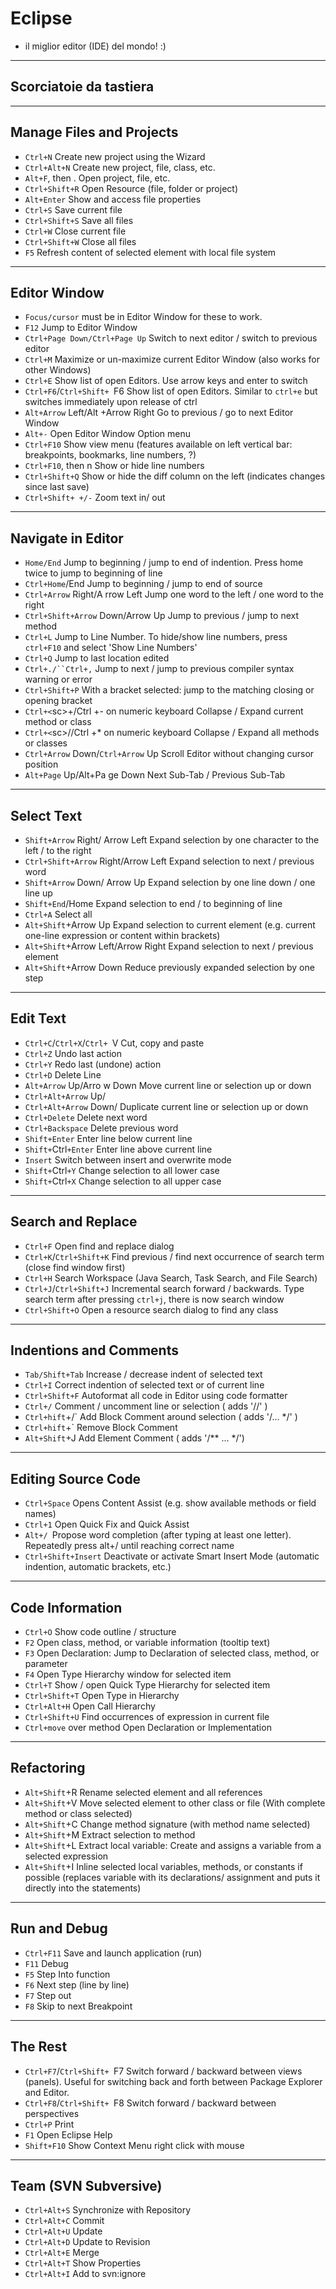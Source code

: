 # Eclipse

* il miglior editor (IDE) del mondo! :)

---

## Scorciatoie da tastiera

---

## Manage Files and Projects

* `Ctrl+N` Create new project using the Wizard
* `Ctrl+Alt+N` Create new project, file, class, etc.
* `Alt+F`, then . Open project, file, etc.
* `Ctrl+Shift+R` Open Resource (file, folder or project)
* `Alt+Enter` Show and access file properties
* `Ctrl+S` Save current file
* `Ctrl+Shift+S` Save all files
* `Ctrl+W` Close current file
* `Ctrl+Shift+W` Close all files
* `F5` Refresh content of selected element with local file system

---

## Editor Window

* `Focus/cursor` must be in Editor Window for these to work.
* `F12` Jump to Editor Window
* `Ctrl+Page Down/Ctrl+Page Up` Switch to next editor / switch to previous editor
* `Ctrl+M` Maximize or un-maximize current Editor Window (also works for other Windows)
* `Ctrl+E` Show list of open Editors. Use arrow keys and enter to switch
* `Ctrl+F6`/`Ctrl+Shift+ `F6 Show list of open Editors. Similar to `ctrl+e` but switches immediately upon release of ctrl
* `Alt+Arrow` Left/Alt +Arrow Right Go to previous / go to next Editor Window
* `Alt+-` Open Editor Window Option menu
* `Ctrl+F10` Show view menu (features available on left vertical bar: breakpoints, bookmarks, line numbers, ?)
* `Ctrl+F10`, then n Show or hide line numbers
* `Ctrl+Shift+Q` Show or hide the diff column on the left (indicates changes since last save)
* `Ctrl+Shift+ +/-` Zoom text in/ out

---

## Navigate in Editor

* `Home/End` Jump to beginning / jump to end of indention. Press home twice to jump to beginning of line
* `Ctrl+Home`/End Jump to beginning / jump to end of source
* `Ctrl+Arrow` Right/A rrow Left
Jump one word to the left / one word to the right
* `Ctrl+Shift+Arrow` Down/Arrow Up Jump to previous / jump to next method
* `Ctrl+L` Jump to Line Number. To hide/show line numbers, press `ctrl+F10` and select 'Show Line Numbers'
* `Ctrl+Q` Jump to last location edited
* `Ctrl+./``Ctrl+,` Jump to next / jump to previous compiler syntax warning or error
* `Ctrl+Shift+P` With a bracket selected: jump to the matching closing or opening bracket
* `Ctrl+<`sc>+</sc>/Ctrl +- on numeric keyboard Collapse / Expand current method or class
* `Ctrl+<`sc>/</sc>/Ctrl +* on numeric keyboard Collapse / Expand all methods or classes
* `Ctrl+Arrow` Down/`Ctrl+Arrow` Up Scroll Editor without changing cursor position
* `Alt+Page` Up/Alt+Pa ge Down Next Sub-Tab / Previous Sub-Tab

---

## Select Text

* `Shift+Arrow` Right/ Arrow Left Expand selection by one character to the left / to the right
* `Ctrl+Shift+Arrow` Right/Arrow Left Expand selection to next / previous word
* `Shift+Arrow` Down/ Arrow Up Expand selection by one line down / one line up
* `Shift+End`/Home Expand selection to end / to beginning of line
* `Ctrl+A` Select all
* `Alt+Shift`+Arrow Up Expand selection to current element (e.g. current
one-line expression or content within brackets)
* `Alt+Shift`+Arrow Left/Arrow Right Expand selection to next / previous element
* `Alt+Shift`+Arrow Down Reduce previously expanded selection by one step

---

## Edit Text

* `Ctrl+C`/`Ctrl+X`/`Ctrl+ `V Cut, copy and paste
* `Ctrl+Z` Undo last action
* `Ctrl+Y` Redo last (undone) action
* `Ctrl+D` Delete Line
* `Alt+Arrow` Up/Arro w Down Move current line or selection up or down
* `Ctrl+Alt+Arrow` Up/
* `Ctrl+Alt+Arrow` Down/ Duplicate current line or selection up or down
* `Ctrl+Delete` Delete next word
* `Ctrl+Backspace` Delete previous word
* `Shift+Enter` Enter line below current line
* `Shift+`Ctrl`+Enter` Enter line above current line
* `Insert` Switch between insert and overwrite mode
* `Shift+`Ctrl`+Y` Change selection to all lower case
* `Shift+`Ctrl`+X` Change selection to all upper case

---

## Search and Replace

* `Ctrl+F` Open find and replace dialog
* `Ctrl+K`/`Ctrl+Shift+K` Find previous / find next occurrence of search term (close find window first)
* `Ctrl+H` Search Workspace (Java Search, Task Search, and File Search)
* `Ctrl+J`/`Ctrl+Shift+J` Incremental search forward / backwards. Type search term after pressing `ctrl+j`, there is now search window
* `Ctrl+Shift+O` Open a resource search dialog to find any class

---

## Indentions and Comments

* `Tab/Shift+Tab` Increase / decrease indent of selected text
* `Ctrl+I` Correct indention of selected text or of current line
* `Ctrl+Shift+F` Autoformat all code in Editor using code formatter
* `Ctrl+/` Comment / uncomment line or selection ( adds '//' )
* `Ctrl+hift`+/` Add Block Comment around selection ( adds '/... */' )
* `Ctrl+hift`+\` Remove Block Comment
* `Alt+Shift`+J Add Element Comment ( adds '/** ... */')

---

## Editing Source Code

* `Ctrl+Space` Opens Content Assist (e.g. show available methods or field names)
* `Ctrl+1` Open Quick Fix and Quick Assist
* `Alt+/ `Propose word completion (after typing at least one letter). Repeatedly press alt+/ until reaching correct name
* `Ctrl+Shift+Insert` Deactivate or activate Smart Insert Mode (automatic indention, automatic brackets, etc.)

---

## Code Information

* `Ctrl+O` Show code outline / structure
* `F2` Open class, method, or variable information (tooltip text)
* `F3` Open Declaration: Jump to Declaration of selected class, method, or parameter
* `F4` Open Type Hierarchy window for selected item
* `Ctrl+T` Show / open Quick Type Hierarchy for selected item
* `Ctrl+Shift+T` Open Type in Hierarchy
* `Ctrl+Alt+H` Open Call Hierarchy
* `Ctrl+Shift+U` Find occurrences of expression in current file
* `Ctrl+move` over method Open Declaration or Implementation

---

## Refactoring

* `Alt+Shift`+R Rename selected element and all references
* `Alt+Shift`+V Move selected element to other class or file (With complete method or class selected)
* `Alt+Shift`+C Change method signature (with method name selected)
* `Alt+Shift`+M Extract selection to method
* `Alt+Shift`+L Extract local variable: Create and assigns a variable from a selected expression
* `Alt+Shift`+I Inline selected local variables, methods, or constants if possible (replaces variable with its declarations/ assignment and puts it directly into the statements)

---

## Run and Debug

* `Ctrl+F11` Save and launch application (run)
* `F11` Debug
* `F5` Step Into function
* `F6` Next step (line by line)
* `F7` Step out
* `F8` Skip to next Breakpoint

---

## The Rest

* `Ctrl+F7`/`Ctrl+Shift+ `F7 Switch forward / backward between views (panels). Useful for switching back and forth between Package Explorer and Editor.
* `Ctrl+F8`/`Ctrl+Shift+ `F8 Switch forward / backward between perspectives
* `Ctrl+P` Print
* `F1` Open Eclipse Help
* `Shift+F10` Show Context Menu right click with mouse

---

## Team (SVN Subversive)

* `Ctrl+Alt+S` Synchronize with Repository
* `Ctrl+Alt+C` Commit
* `Ctrl+Alt+U` Update
* `Ctrl+Alt+D` Update to Revision
* `Ctrl+Alt+E` Merge
* `Ctrl+Alt+T` Show Properties
* `Ctrl+Alt+I` Add to svn:ignore